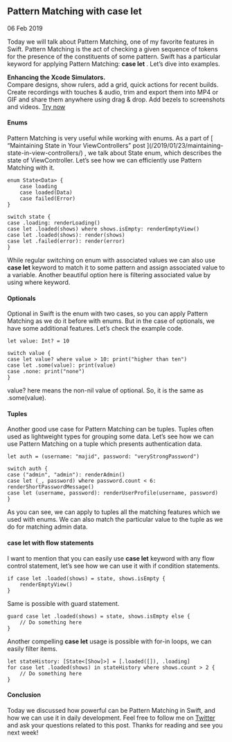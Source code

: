 ##  Pattern Matching with case let

06 Feb 2019

Today we will talk about Pattern Matching, one of my favorite features in
Swift. Pattern Matching is the act of checking a given sequence of tokens for
the presence of the constituents of some pattern. Swift has a particular
keyword for applying Pattern Matching: **case let** . Let’s dive into
examples.

**Enhancing the Xcode Simulators.**  
Compare designs, show rulers, add a grid, quick actions for recent builds.
Create recordings with touches & audio, trim and export them into MP4 or GIF
and share them anywhere using drag & drop. Add bezels to screenshots and
videos. [ Try now ](https://gumroad.com/a/931293139/ftvbh)

####  Enums

Pattern Matching is very useful while working with enums. As a part of [
“Maintaining State in Your ViewControllers” post ](/2019/01/23/maintaining-
state-in-view-controllers/) , we talk about State enum, which describes the
state of ViewController. Let’s see how we can efficiently use Pattern Matching
with it.

    
    
    enum State<Data> {
        case loading
        case loaded(Data)
        case failed(Error)
    }
    
    switch state {
    case .loading: renderLoading()
    case let .loaded(shows) where shows.isEmpty: renderEmptyView()
    case let .loaded(shows): render(shows)
    case let .failed(error): render(error)
    }
    

While regular switching on enum with associated values we can also use **case
let** keyword to match it to some pattern and assign associated value to a
variable. Another beautiful option here is filtering associated value by using
where keyword.

####  Optionals

Optional in Swift is the enum with two cases, so you can apply Pattern
Matching as we do it before with enums. But in the case of optionals, we have
some additional features. Let’s check the example code.

    
    
    let value: Int? = 10
    
    switch value {
    case let value? where value > 10: print("higher than ten")
    case let .some(value): print(value)
    case .none: print("none")
    }
    

value? here means the non-nil value of optional. So, it is the same as
.some(value).

####  Tuples

Another good use case for Pattern Matching can be tuples. Tuples often used as
lightweight types for grouping some data. Let’s see how we can use Pattern
Matching on a tuple which presents authentication data.

    
    
    let auth = (username: "majid", password: "veryStrongPassword")
    
    switch auth {
    case ("admin", "admin"): renderAdmin()
    case let (_, password) where password.count < 6: renderShortPasswordMessage()
    case let (username, password): renderUserProfile(username, password)
    }
    

As you can see, we can apply to tuples all the matching features which we used
with enums. We can also match the particular value to the tuple as we do for
matching admin data.

####  case let with flow statements

I want to mention that you can easily use **case let** keyword with any flow
control statement, let’s see how we can use it with if condition statements.

    
    
    if case let .loaded(shows) = state, shows.isEmpty {
        renderEmptyView()
    }
    

Same is possible with guard statement.

    
    
    guard case let .loaded(shows) = state, shows.isEmpty else {
        // Do something here
    }
    

Another compelling **case let** usage is possible with for-in loops, we can
easily filter items.

    
    
    let stateHistory: [State<[Show]>] = [.loaded([]), .loading]
    for case let .loaded(shows) in stateHistory where shows.count > 2 {
        // Do something here
    }
    

####  Conclusion

Today we discussed how powerful can be Pattern Matching in Swift, and how we
can use it in daily development. Feel free to follow me on [ Twitter
](https://twitter.com/mecid) and ask your questions related to this post.
Thanks for reading and see you next week!

